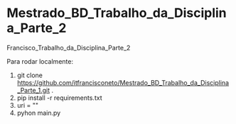 # Mestrado_BD_Trabalho_da_Disciplina_Parte_2
Francisco_Trabalho_da_Disciplina_Parte_2

Para rodar localmente:

1) git clone https://github.com/itfrancisconeto/Mestrado_BD_Trabalho_da_Disciplina_Parte_1.git .
2) pip install -r requirements.txt
3) uri = "<CONNECTION STRING>"
4) pyhon main.py
